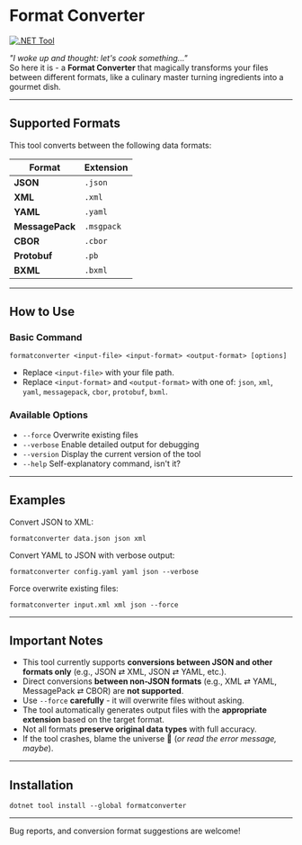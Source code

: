 # Format Converter

[![.NET Tool](https://img.shields.io/badge/.NET-Tool-blue)](https://www.nuget.org/packages/formatconverter)

*"I woke up and thought: let's cook something..."*  
So here it is - a **Format Converter** that magically transforms your files between different formats, like a culinary master turning ingredients into a gourmet dish.

---

## Supported Formats

This tool converts between the following data formats:

| Format       | Extension   |
|--------------|-------------|
| **JSON**     | `.json`     |
| **XML**      | `.xml`      |
| **YAML**     | `.yaml`     |
| **MessagePack** | `.msgpack` |
| **CBOR**     | `.cbor`     |
| **Protobuf**   | `.pb`  |
| **BXML**   | `.bxml`  |

---

## How to Use

### Basic Command
```
formatconverter <input-file> <input-format> <output-format> [options]
```
- Replace `<input-file>` with your file path.
- Replace `<input-format>` and `<output-format>` with one of: `json`, `xml`, `yaml`, `messagepack`, `cbor`, `protobuf`, `bxml`.

### Available Options
- `--force` Overwrite existing files
- `--verbose` Enable detailed output for debugging
- `--version` Display the current version of the tool
- `--help` Self-explanatory command, isn't it?

---
## Examples

Convert JSON to XML:
```
formatconverter data.json json xml
```

Convert YAML to JSON with verbose output:
```
formatconverter config.yaml yaml json --verbose
```

Force overwrite existing files:
```
formatconverter input.xml xml json --force
```

---

## Important Notes
- This tool currently supports **conversions between JSON and other formats only** (e.g., JSON ⇄ XML, JSON ⇄ YAML, etc.).
- Direct conversions **between non-JSON formats** (e.g., XML ⇄ YAML, MessagePack ⇄ CBOR) are **not supported**.
- Use `--force` **carefully** - it will overwrite files without asking.
- The tool automatically generates output files with the **appropriate extension** based on the target format.
- Not all formats **preserve original data types** with full accuracy.
- If the tool crashes, blame the universe 🌌 (*or read the error message, maybe*).
---

## Installation
```
dotnet tool install --global formatconverter
```
---
Bug reports, and conversion format suggestions are welcome!
